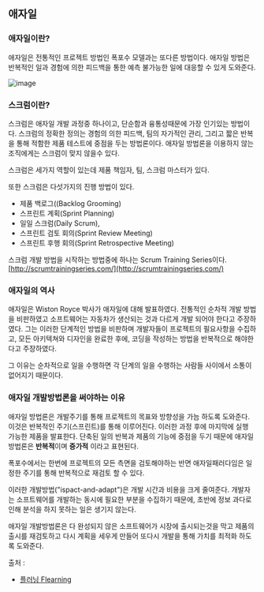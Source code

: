 ## 애자일

### 애자일이란? 

애자일은 전통적인 프로젝트 방법인 폭포수 모델과는 또다른 방법이다.
애자일 방법은 반복적인 일과 경험에 의한 피드백을 통한 예측 불가능한 일에 대응할 수 있게 도와준다.



![image](https://t1.daumcdn.net/cfile/tistory/274F2A4A57AAE0BF03)


### 스크럼이란?

스크럼은 애자일 개발 과정중 하나이고, 단순함과 융통성때문에 가장 인기있는 방법이다. 
스크럼의 정확한 정의는 경험의 의한 피드백, 팀의 자가적인 관리, 그리고 짧은 반복을 통해 적함한 제품 테스트에 중점을 두는 방법론이다. 
애자일 방법론을 이용하지 않는 조직에게는 스크럼이 맞지 않을수 있다. 


스크럼은 세가지 역할이 있는데 제품 책임자, 팀, 스크럼 마스터가 있다.

또한 스크럼은 다섯가지의 진행 방법이 있다.

+ 제품 백로그((Backlog Grooming)
+ 스프린트 계획(Sprint Planning)
+ 일일 스크럼(Daily Scrum),
+ 스프린트 검토 회의(Sprint Review Meeting)
+ 스프린트 후행 회의(Sprint Retrospective Meeting)


스크럼 개발 방법을 시작하는 방법중에 하나는  Scrum Training Series이다.
[http://scrumtrainingseries.com/](http://scrumtrainingseries.com/)


### 애자일의 역사

애자일은 Wiston Royce 박사가 애자일에 대해 발표하였다. 전통적인 순차적 개발 방법을 비판하였고 소프트웨어는 자동차가 생산되는 것과 다르게 개발 되어야 한다고 주장하였다. 그는 이러한 단계적인 방법을 비판하며 개발자들이 프로젝트의 필요사항을 수집하고, 모든 아키텍쳐와 디자인을 완료한 후에, 코딩을 작성하는 방법을 반복적으로 해야한다고 주장하였다. 

그 이유는 순차적으로 일을 수행하면 각 단계의 일을 수행하는 사람들 사이에서 소통이 없어지기 때문이다.


### 애자일 개발방법론을 써야하는 이유

애자일 방법론은 개발주기를 통해 프로젝트의 목표와 방향성을 가늠 하도록 도와준다.
이것은 반복적인 주기(스프린트)를 통해 이루어진다. 이러한 과정 후에 마지막에 실행 가능한 제품을 발표한다. 
단축된 일의 반복과 제품의 기능에 중점을 두기 때문에 애자일 방법론은 **반복적**이며 **증가적** 이라고 표현된다.

폭포수에서는 한번에 프로젝트의 모든 측면을 검토해야하는 반면 애자일패러다임은 일정한 주기를 통해 반복적으로 재검토 할 수 있다.  

이러한 개발방법("ispact-and-adapt")은 개발 시간과 비용을 크게 줄여준다.
개발자는 소프트웨어를 개발하는 동시에 필요한 부분을 수집하기 때문에, 초반에 정보 과다로 인해 분석을 하지 못하는 일은 생기지 않는다.

애자일 개발방법론은 다 완성되지 않은 소프트웨어가 시장에 출시되는것을 막고 제품의 출시를 재검토하고 다시 계획을 세우게 만들어 또다시 개발을 통해 가치를 최적화 하도록 도와준다. 






출처 : 
+ [플러닝 Flearning](https://flearning-blog.tistory.com/230?category=654032)